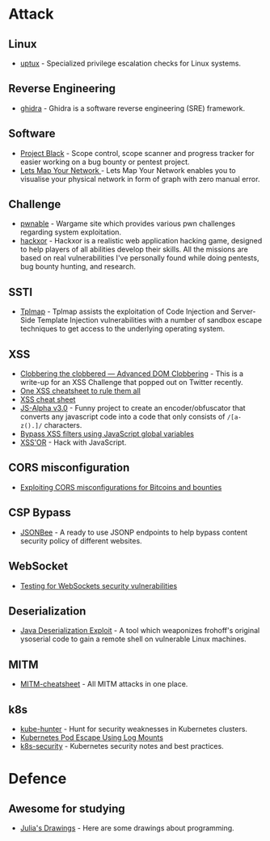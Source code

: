# Attack

## Linux

- [uptux](https://github.com/initstring/uptux/blob/master/README.md) - Specialized privilege escalation checks for Linux
 systems.

## Reverse Engineering

- [ghidra](https://github.com/NationalSecurityAgency/ghidra) - Ghidra is a software reverse engineering (SRE) framework.

## Software

- [Project Black](https://github.com/c0rvax/project-black) - Scope control, scope scanner and progress tracker for
 easier working on a bug bounty or pentest project.
- [Lets Map Your Network ](https://github.com/varchashva/LetsMapYourNetwork) - Lets Map Your Network enables you to
 visualise your physical network in form of graph with zero manual error.

## Challenge

- [pwnable](https://pwnable.kr) - Wargame site which provides various pwn challenges regarding system exploitation.
- [hackxor](https://hackxor.net) - Hackxor is a realistic web application hacking game, designed to help players of all
 abilities develop their skills. All the missions are based on real vulnerabilities I've personally found while doing
 pentests, bug bounty hunting, and research.

## SSTI

- [Tplmap](https://github.com/epinna/tplmap) - Tplmap assists the exploitation of Code Injection and Server-Side Template
 Injection vulnerabilities with a number of sandbox escape techniques to get access to the underlying operating system.

## XSS

- [Clobbering the clobbered — Advanced DOM Clobbering](https://medium.com/@terjanq/dom-clobbering-techniques-8443547ebe94) -
 This is a write-up for an XSS Challenge that popped out on Twitter recently.
- [One XSS cheatsheet to rule them all](https://portswigger.net/research/one-xss-cheatsheet-to-rule-them-all)
- [XSS cheat sheet](https://portswigger.net/web-security/cross-site-scripting/cheat-sheet)
- [JS-Alpha v3.0](https://github.com/terjanq/JS-Alpha) - Funny project to create an encoder/obfuscator that converts any
 javascript code into a code that only consists of `/[a-z().]/` characters.
- [Bypass XSS filters using JavaScript global variables](https://www.secjuice.com/bypass-xss-filters-using-javascript-global-variables/amp/?__twitter_impression=true)
- [XSS'OR](http://xssor.io/#ende) - Hack with JavaScript.

## CORS misconfiguration

- [Exploiting CORS misconfigurations for Bitcoins and bounties](https://portswigger.net/research/exploiting-cors-misconfigurations-for-bitcoins-and-bounties)

## CSP Bypass

- [JSONBee](https://github.com/zigoo0/JSONBee) - A ready to use JSONP endpoints to help bypass content security policy
 of different websites.

## WebSocket

- [Testing for WebSockets security vulnerabilities](https://portswigger.net/web-security/websockets)

## Deserialization

- [Java Deserialization Exploit](https://github.com/njfox/Java-Deserialization-Exploit) - A tool which weaponizes
 frohoff's original ysoserial code to gain a remote shell on vulnerable Linux machines.

## MITM

- [MITM-cheatsheet](https://github.com/Sab0tag3d/MITM-cheatsheet) - All MITM attacks in one place.

## k8s

- [kube-hunter](https://github.com/aquasecurity/kube-hunter) - Hunt for security weaknesses in Kubernetes clusters.
- [Kubernetes Pod Escape Using Log Mounts](https://blog.aquasec.com/kubernetes-security-pod-escape-log-mounts)
- [k8s-security](https://github.com/kabachook/k8s-security) - Kubernetes security notes and best practices.

# Defence

## Awesome for studying

- [Julia's Drawings](https://drawings.jvns.ca) - Here are some drawings about programming.


